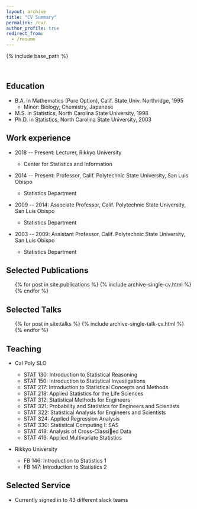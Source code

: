 ```yaml
---
layout: archive
title: "CV Summary"
permalink: /cv/
author_profile: true
redirect_from:
  - /resume
---
```


{% include base_path %}

<br>

## Education
* B.A. in Mathematics (Pure Option), Calif. State Univ. Northridge, 1995
  * Minor: Biology, Chemistry, Japanese
* M.S. in Statistics, North Carolina State University, 1998
* Ph.D. in Statistics, North Carolina State University, 2003

## Work experience
* 2018 -- Present: Lecturer, Rikkyo University
  * Center for Statistics and Information

* 2014 -- Present: Professor, Calif. Polytechnic State University, San Luis Obispo
  * Statistics Department

* 2009 -- 2014: Associate Professor, Calif. Polytechnic State University, San Luis Obispo
  * Statistics Department

* 2003 -- 2009: Assistant Professor, Calif. Polytechnic State University, San Luis Obispo
  * Statistics Department

## Selected Publications
  <ul>{% for post in site.publications %}
    {% include archive-single-cv.html %}
  {% endfor %}</ul>

## Selected Talks
  <ul>{% for post in site.talks %}
    {% include archive-single-talk-cv.html %}
  {% endfor %}</ul>

## Teaching
* Cal Poly SLO
  * STAT 130: Introduction to Statistical Reasoning
  * STAT 150: Introduction to Statistical Investigations
  * STAT 217: Introduction to Statistical Concepts and Methods
  * STAT 218: Applied Statistics for the Life Sciences
  * STAT 312: Statistical Methods for Engineers
  * STAT 321: Probability and Statistics for Engineers and Scientists
  * STAT 322: Statistical Analysis for Engineers and Scientists
  * STAT 324: Applied Regression Analysis
  * STAT 330: Statistical Computing I: SAS
  * STAT 418: Analysis of Cross-Classied Data
  * STAT 419: Applied Multivariate Statistics

* Rikkyo University
  * FB 146: Introduction to Statistics 1  
  * FB 147: Introduction to Statistics 2

## Selected Service
* Currently signed in to 43 different slack teams
